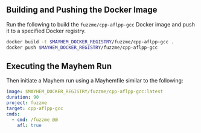 ## Building and Pushing the Docker Image

Run the following to build the `fuzzme/cpp-aflpp-gcc` Docker image and push it to a specified Docker registry.

```sh
docker build -t $MAYHEM_DOCKER_REGISTRY/fuzzme/cpp-aflpp-gcc .
docker push $MAYHEM_DOCKER_REGISTRY/fuzzme/cpp-aflpp-gcc
```

## Executing the Mayhem Run

Then initiate a Mayhem run using a Mayhemfile similar to the following:

```yaml
image: $MAYHEM_DOCKER_REGISTRY/fuzzme/cpp-aflpp-gcc:latest
duration: 90
project: fuzzme
target: cpp-aflpp-gcc
cmds:
  - cmd: /fuzzme @@
    afl: true
```